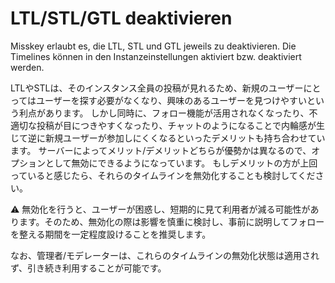 # LTL/STL/GTL deaktivieren
Misskey erlaubt es, die LTL, STL und GTL jeweils zu deaktivieren. Die Timelines können in den Instanzeinstellungen aktiviert bzw. deaktiviert werden.

LTLやSTLは、そのインスタンス全員の投稿が見れるため、新規のユーザーにとってはユーザーを探す必要がなくなり、興味のあるユーザーを見つけやすいという利点があります。 しかし同時に、フォロー機能が活用されなくなったり、不適切な投稿が目につきやすくなったり、チャットのようになることで内輪感が生じて逆に新規ユーザーが参加しにくくなるといったデメリットも持ち合わせています。 サーバーによってメリット/デメリットどちらが優勢かは異なるので、オプションとして無効にできるようになっています。 もしデメリットの方が上回っていると感じたら、それらのタイムラインを無効化することも検討してください。

<div class="warn">⚠️ 無効化を行うと、ユーザーが困惑し、短期的に見て利用者が減る可能性があります。そのため、無効化の際は影響を慎重に検討し、事前に説明してフォローを整える期間を一定程度設けることを推奨します。</div>

なお、管理者/モデレーターは、これらのタイムラインの無効化状態は適用されず、引き続き利用することが可能です。
